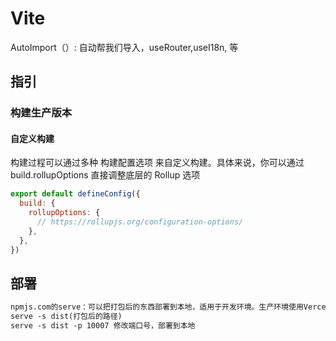 # Vite

AutoImport（）: 自动帮我们导入，useRouter,useI18n, 等

## 指引

### 构建生产版本

#### 自定义构建

构建过程可以通过多种 构建配置选项 来自定义构建。具体来说，你可以通过 build.rollupOptions 直接调整底层的 Rollup 选项

```vite.config.js
export default defineConfig({
  build: {
    rollupOptions: {
      // https://rollupjs.org/configuration-options/
    },
  },
})
```

## 部署

```md
npmjs.com的serve：可以把打包后的东西部署到本地，适用于开发环境。生产环境使用Vercel
serve -s dist(打包后的路径)
serve -s dist -p 10007 修改端口号，部署到本地
```

